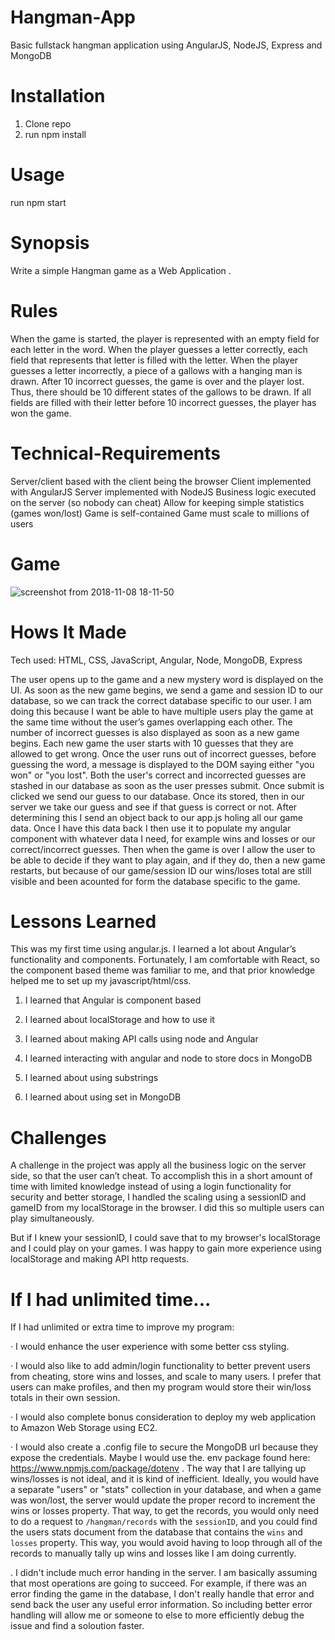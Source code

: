 # Hangman-App
Basic fullstack hangman application using AngularJS, NodeJS, Express and MongoDB

# Installation
1. Clone repo
2. run npm install

# Usage
run npm start

# Synopsis 
Write a simple Hangman game as a Web Application .

# Rules
When the game is started, the player is represented with an empty field for each letter in the word.
When the player guesses a letter correctly, each field that represents that letter is filled with the letter.
When the player guesses a letter incorrectly, a piece of a gallows with a hanging man is drawn.
After 10 incorrect guesses, the game is over and the player lost.
Thus, there should be 10 different states of the gallows to be drawn.
If all fields are filled with their letter before 10 incorrect guesses, the player has won the game.

# Technical-Requirements
Server/client based with the client being the browser
Client implemented with AngularJS
Server implemented with NodeJS
Business logic executed on the server (so nobody can cheat)
Allow for keeping simple statistics (games won/lost)
Game is self-contained
Game must scale to millions of users

 # Game 
![screenshot from 2018-11-08 18-11-50](https://user-images.githubusercontent.com/36242561/48233075-e2ca5f80-e381-11e8-96cd-bfa0d46b87b1.png)

# Hows It Made
Tech used: HTML, CSS, JavaScript, Angular, Node, MongoDB, Express

The user opens up to the game and a new mystery word is displayed on the UI. As soon as the new game begins, we send a game and session ID to our database, so we can track the correct database specific to our user. I am doing this because I want be able to have multiple users play the game at the same time without the user’s games overlapping each other. The number of incorrect guesses is also displayed as soon as a new game begins. Each new game the user starts with 10 guesses that they are allowed to get wrong. Once the user runs out of incorrect guesses, before guessing the word, a message is displayed to the DOM saying either "you won" or "you lost". Both the user's correct and incorrected guesses are stashed in our database as soon as the user presses submit. Once submit is clicked we send our guess to our database. Once its stored, then in our server we take our guess and see if that guess is correct or not. After determining this I send an object back to our app.js holing all our game data. Once I have this data back I then use it to populate my angular component with whatever data I need, for example wins and losses or our correct/incorrect guesses. Then when the game is over I allow the user to be able to decide if they want to play again, and if they do, then a new game restarts, but because of our game/session ID our wins/loses total are still visible and been acounted for form the database specific to the game. 

# Lessons Learned

This was my first time using angular.js.  I learned a lot about Angular’s functionality and components.  Fortunately, I am comfortable with React, so the component based theme was familiar to me, and that prior knowledge helped me to set up my javascript/html/css.

1.    I learned that Angular is component based

2.    I learned about localStorage and how to use it

3.    I learned about making API calls using node and Angular

4.    I learned interacting with angular and node to store docs in MongoDB  

5.    I learned about using substrings

6.    I learned about using set in MongoDB

# Challenges

 A challenge in the project was apply all the business logic on the server side, so that the user can’t cheat. To accomplish this in a short amount of time with limited knowledge instead of using a login functionality for security and better storage, I handled the scaling using a sessionID and gameID from my localStorage in the browser. I did this so multiple users can play simultaneously.

But if I knew your sessionID, I could save that to my browser's localStorage and I could play on your games. I was happy to gain more experience using localStorage and making API http requests.

# If I had unlimited time...

If I had unlimited or extra time to improve my program:

·         I would enhance the user experience with some better css styling.

·         I would also like to add admin/login functionality to better prevent users from cheating, store wins and losses, and scale to many users. I prefer that users can make profiles, and then my program would store their win/loss totals in their own session.

·         I would also complete bonus consideration to deploy my web application to Amazon Web Storage using EC2.

·         I would also create a .config file to secure the MongoDB url because they expose the credentials. Maybe I would use the. env package found here: https://www.npmjs.com/package/dotenv
.         The way that I are tallying up wins/losses is not ideal, and it is kind of inefficient. Ideally, you would have a separate "users" or "stats" collection in your database, and when a game was won/lost, the server would update the proper record to increment the wins or losses property. That way, to get the records, you would only need to do a request to `/hangman/records` with the `sessionID`, and you could find the users stats document from the database that contains the `wins` and `losses` property. This way, you would avoid having to loop through all of the records to manually tally up wins and losses like I am doing currently.

.         I didn't include much error handing in the server. I am basically assuming that most operations are going to succeed. For example, if there was an error finding the game in the database, I don't really handle that error and send back the user any useful error information. So including better error handling will allow me or someone to else to more efficiently debug the issue and find a soloution faster.
